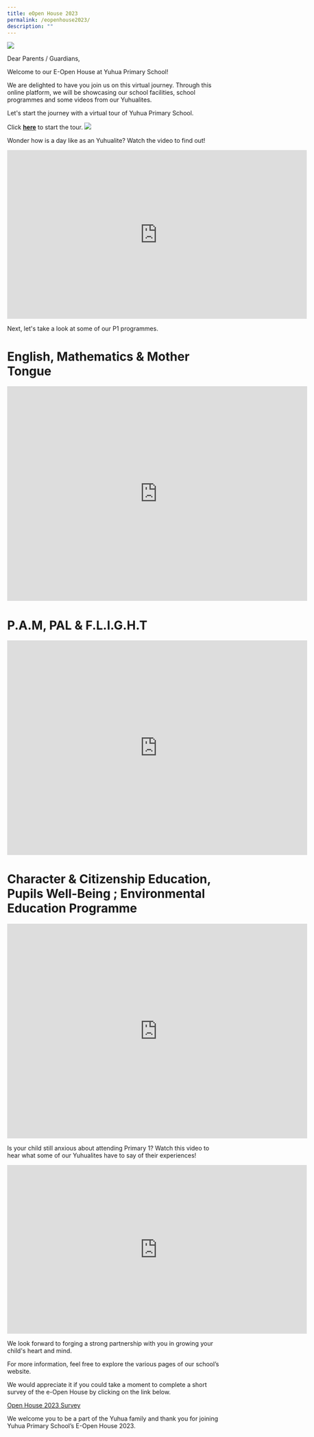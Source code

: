 ```yaml
---
title: eOpen House 2023
permalink: /eopenhouse2023/
description: ""
---
```

![](/images/e-open%20house%20banner%202.png)

Dear Parents / Guardians,

Welcome to our E-Open House at Yuhua Primary School! 

We are delighted to have you join us on this virtual journey.
Through this online platform, we will be showcasing our school facilities, school programmes and some videos from our Yuhualites. 

Let's start the journey with a virtual tour of Yuhua Primary School.

 Click **[here](https://4d.silversea-media.com/view/yuhuaps360tour/)** to start the tour.
![](/images/virtual%20tour%20pic.jpg)


Wonder how is a day like as an Yuhualite? Watch the video to find out! 

<iframe allowfullscreen="" allow="accelerometer; autoplay; clipboard-write; encrypted-media; gyroscope; picture-in-picture; web-share" frameborder="0" title="YouTube video player" src="https://www.youtube.com/embed/OO1fvqpXaiI" height="393" width="699"></iframe>


Next, let's take a look at some of our P1 programmes.

# English, Mathematics &amp; Mother Tongue

<iframe src="https://docs.google.com/presentation/d/e/2PACX-1vRpAZvV56GY2FXwBd1UrmPaeLhGVK89zFrjL0mBGpz955GwQs8hYPqtSdQTrBwyhEPYm5VzHYWeju8n/embed?start=false&amp;loop=false&amp;delayms=5000" frameborder="0" width="700" height="500" allowfullscreen="true"></iframe>

# P.A.M, PAL &amp; F.L.I.G.H.T
<iframe src="https://docs.google.com/presentation/d/e/2PACX-1vRLRPSt78d6GcaZlBbdpOv8UhT7DB9AGO8E6zzoL4gnfd2Pl4GEkZvLP_-g30J9Cj6oBtx626fU7ciE/embed?start=false&amp;loop=false&amp;delayms=5000" frameborder="0" width="700" height="500" allowfullscreen="true"></iframe>

# Character &amp; Citizenship Education, Pupils Well-Being ; Environmental Education Programme 

<iframe src="https://docs.google.com/presentation/d/e/2PACX-1vSclLacvmVZmpOy_o7WZMswNzYmrW7-P_31I4OrJgx6fSSIoTpYlOKOYcvF826gWt0ii-tEUfOF2rbi/embed?start=false&amp;loop=false&amp;delayms=5000" frameborder="0" width="700" height="500" allowfullscreen="true"></iframe>

Is your child still anxious about attending Primary 1? Watch this video to hear what some of our Yuhualites have to say of their experiences!

<iframe allowfullscreen="" allow="accelerometer; autoplay; clipboard-write; encrypted-media; gyroscope; picture-in-picture; web-share" frameborder="0" title="YouTube video player" src="https://www.youtube.com/embed/ohAARen5CgE" height="393" width="699"></iframe>

We look forward to forging a strong partnership with you in growing your child's heart and mind. 

For more information, feel free to explore the various pages of our school’s website.

We would appreciate it if you could take a moment to complete a short survey of the e-Open House by clicking on the link below.

[Open House 2023 Survey](https://form.gov.sg/64a27f2c418c6d00110980ae)

We welcome you to be a part of the Yuhua family and thank you for joining Yuhua Primary School’s E-Open House 2023.